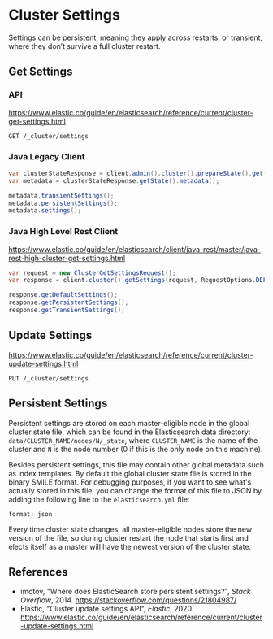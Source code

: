 # Cluster Settings

Settings can be persistent, meaning they apply across restarts, or transient,
where they don’t survive a full cluster restart.

## Get Settings

### API

<https://www.elastic.co/guide/en/elasticsearch/reference/current/cluster-get-settings.html>

```
GET /_cluster/settings
```

### Java Legacy Client

```java
var clusterStateResponse = client.admin().cluster().prepareState().get();
var metadata = clusterStateResponse.getState().metadata();

metadata.transientSettings();
metadata.persistentSettings();
metadata.settings();
```

### Java High Level Rest Client

<https://www.elastic.co/guide/en/elasticsearch/client/java-rest/master/java-rest-high-cluster-get-settings.html>

```java
var request = new ClusterGetSettingsRequest();
var response = client.cluster().getSettings(request, RequestOptions.DEFAULT);

response.getDefaultSettings();
response.getPersistentSettings();
response.getTransientSettings();
```

## Update Settings

<https://www.elastic.co/guide/en/elasticsearch/reference/current/cluster-update-settings.html>

```
PUT /_cluster/settings
```

## Persistent Settings

Persistent settings are stored on each master-eligible node in the global
cluster state file, which can be found in the Elasticsearch data directory:
`data/CLUSTER_NAME/nodes/N/_state`, where `CLUSTER_NAME` is the name of the
cluster and `N` is the node number (0 if this is the only node on this
machine).

Besides persistent settings, this file may contain other global metadata such as
index templates. By default the global cluster state file is stored in the
binary SMILE format. For debugging purposes, if you want to see what's actually
stored in this file, you can change the format of this file to JSON by adding
the following line to the `elasticsearch.yml` file:

    format: json

Every time cluster state changes, all master-eligible nodes store the new
version of the file, so during cluster restart the node that starts first and
elects itself as a master will have the newest version of the cluster state.

## References

- imotov, "Where does ElasticSearch store persistent settings?", _Stack Overflow_, 2014.
  <https://stackoverflow.com/questions/21804987/>
- Elastic, "Cluster update settings API", _Elastic_, 2020.
  <https://www.elastic.co/guide/en/elasticsearch/reference/current/cluster-update-settings.html>

